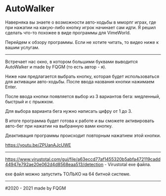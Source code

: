 # AutoWalker

Наверняка вы знаете о возможности авто-ходьбы в мморпг играх, где при нажатии на какую-либо кнопку игрок начинает сам идти.
Я решил сделать что-то похожее в виде программы для VimeWorld.

Перейдем к обзору программы.
Если не хотите читать, то видео ниже к вашим услугам.

--------------------
Встречает нас окно, в котором большими буквами выводится AutoWalker и made by FQGM (то есть автор - я).

Ниже нам предлагается выбрать кнопку, которая будет использоваться для активации авто-ходьбы. После ввода названия кнопки нажимаем Enter.

После ввода кнопки появляется выбор из 3 вариантов бега: медленный, быстрый и с прыжком.

Для выбора варианта бега нужно написать цифру от 1 до 3.

В итоге программа будет готова к работе и вы сможете активировать авто-бег при нажатии на выбранную вами кнопку.

Деактивация программы происходит повторным нажатием этой кнопки.

https://youtu.be/ZPUanAJcUWE

--------------------

https://www.virustotal.com/gui/file/a63eccd77af1455320b5abfa472119cadd44947e792ae20e062d4d8568eaa513/detection - Virustotal exe файла.

exe файл можно запустить ТОЛЬКО на 64 битной системе.

--------------------
#2020 - 2021 made by FQGM
